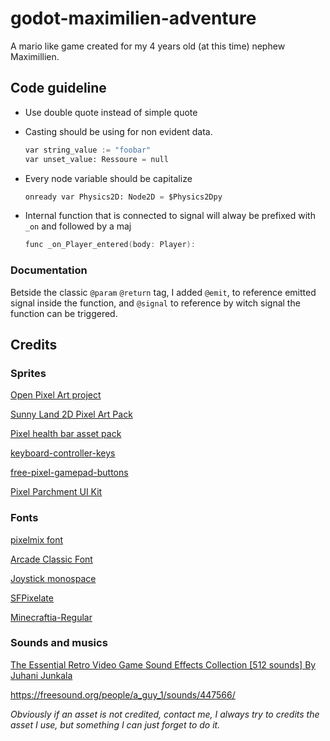 # godot-maximilien-adventure

A mario like game created for my 4 years old (at this time) nephew Maximillien.



## Code guideline

- Use double quote instead of simple quote

- Casting should be using for non evident data. 

  ```python
  var string_value := "foobar"
  var unset_value: Ressoure = null 
  ```

* Every node variable should be capitalize

  ```python
  onready var Physics2D: Node2D = $Physics2Dpy
  ```

* Internal function that is connected to signal will alway be prefixed with `_on` and followed by a maj

  ```c
  func _on_Player_entered(body: Player):
  ```



### Documentation

Betside the classic `@param` `@return` tag, I added `@emit`, to reference emitted signal inside the function, and `@signal` to reference by witch signal the function can be triggered.



## Credits

### Sprites

[Open Pixel Art project](http://www.openpixelproject.com/) 

[Sunny Land 2D Pixel Art Pack](https://ansimuz.itch.io/sunny-land-pixel-game-art)

[Pixel health bar asset pack](https://adwitr.itch.io/pixel-health-bar-asset-pack) 

[keyboard-controller-keys]( https://hyohnoo.itch.io/keyboard-controller-keys)

[free-pixel-gamepad-buttons](https://eggboycolor.itch.io/free-pixel-gamepad-buttons)

[Pixel Parchment UI Kit](https://sasquatchii.itch.io/pixel-parchment-ui-kit)

### Fonts

[pixelmix font](https://www.dafont.com/fr/pixelmix.font)

[Arcade Classic Font](https://www.1001fonts.com/arcadeclassic-font.html#more) 

[Joystick monospace](https://www.dafont.com/joystix.font)

[SFPixelate](https://www.dafont.com/joystix.font?text=SFPixelate)

[Minecraftia-Regular](https://www.dafont.com/joystix.font?text=Minecraftia-Regular)



### Sounds and musics 	

[The Essential Retro Video Game Sound Effects Collection [512 sounds] By Juhani Junkala](https://opengameart.org/content/512-sound-effects-8-bit-style) 

https://freesound.org/people/a_guy_1/sounds/447566/

*Obviously if an asset is not credited, contact me, I always try to credits the asset I use, but something I can just forget to do it.*

